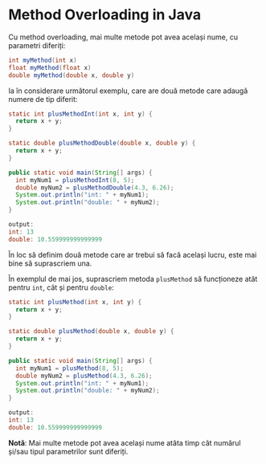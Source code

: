 # Method Overloading in Java

Cu method overloading, mai multe metode pot avea același nume, cu parametri diferiți:

```java
int myMethod(int x)
float myMethod(float x)
double myMethod(double x, double y)
```

Ia în considerare următorul exemplu, care are două metode care adaugă numere de tip diferit:

```java
static int plusMethodInt(int x, int y) {
  return x + y;
}

static double plusMethodDouble(double x, double y) {
  return x + y;
}

public static void main(String[] args) {
  int myNum1 = plusMethodInt(8, 5);
  double myNum2 = plusMethodDouble(4.3, 6.26);
  System.out.println("int: " + myNum1);
  System.out.println("double: " + myNum2);
}

output:
int: 13
double: 10.559999999999999
```

În loc să definim două metode care ar trebui să facă același lucru, este mai bine să suprascriem una.

În exemplul de mai jos, suprascriem metoda `plusMethod` să funcționeze atât pentru `int`, cât și pentru `double`:


```java
static int plusMethod(int x, int y) {
  return x + y;
}

static double plusMethod(double x, double y) {
  return x + y;
}

public static void main(String[] args) {
  int myNum1 = plusMethod(8, 5);
  double myNum2 = plusMethod(4.3, 6.26);
  System.out.println("int: " + myNum1);
  System.out.println("double: " + myNum2);
}

output:
int: 13
double: 10.559999999999999
```

**Notă**: Mai multe metode pot avea același nume atâta timp cât numărul și/sau tipul parametrilor sunt diferiți.




